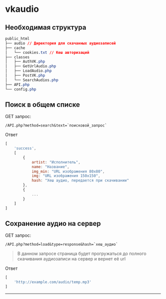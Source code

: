 # vkaudio
## Необходимая структура
```css
public_html
├── audio // Директория для скачанных аудиозаписей
├── cache
│   └── cookies.txt // Кеш авторизаций
├── classes
│   ├── AuthVK.php
│   ├── GetUrlAudio.php
│   ├── LoadAudio.php
│   ├── PostVK.php
│   └── SearchAudios.php
├── API.php
└── config.php
```
## Поиск в общем списке
GET запрос:
```
/API.php?method=search&text=`поисковой_запрос`
```
Ответ
```js
[
    'success',
    [
        {
            artist: "Исполнитель",
            name: "Название",
            img_min: "URL изображения 80х80",
            img: "URL изображения 150х150",
            hash: "Хеш аудио, передается при скачивании"
        },
        {
            ...
        }
    ]
]
```
## Сохранение аудио на сервер
GET запрос:
```
/API.php?method=load&type=response&hash=`хеш_аудио`
```
> В данном запросе страница будет прогружаться до полного
> скачивания аудиозаписи на сервер и вернет её url  

Ответ
```js
[
    'http://example.com/audio/temp.mp3'
]
```
***
